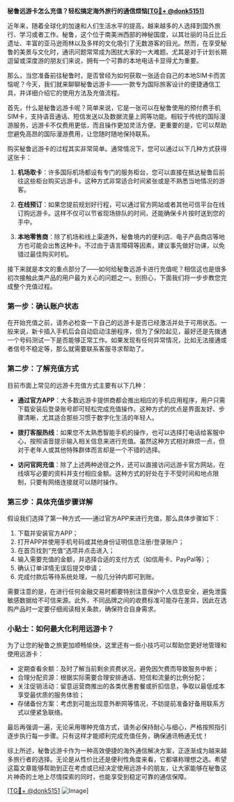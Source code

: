 **秘鲁远游卡怎么充值？轻松搞定海外旅行的通信烦恼[[TG💪+ @donk5151](https://t.me/s/donk5151)]**

近年来，随着全球化的加速和人们生活水平的提高，越来越多的人选择到国外旅行、学习或者工作。秘鲁，这个位于南美洲西部的神秘国度，以其壮丽的马丘比丘遗址、丰富的亚马逊雨林以及多样的文化吸引了无数游客的目光。然而，在享受秘鲁的美景与文化时，通讯问题常常成为困扰大家的一大难题。尤其是对于计划长期逗留或深度游的朋友们来说，拥有一个可靠的本地电话卡显得尤为重要。

那么，当您准备前往秘鲁时，是否曾经为如何获取一张适合自己的本地SIM卡而苦恼呢？今天，我们就来聊聊秘鲁远游卡——一款专为国际旅客设计的便捷通信工具，并详细介绍它的使用方法及充值流程。

首先，什么是秘鲁远游卡呢？简单来说，它是一张可以在秘鲁使用的预付费手机SIM卡，支持语音通话、短信发送以及数据流量上网等功能。相较于传统的国际漫游服务，远游卡不仅费用更低，而且操作更加灵活方便。更重要的是，它可以帮助您避免高昂的国际漫游费用，让您随时随地保持联系。

购买秘鲁远游卡的过程其实非常简单。通常情况下，您可以通过以下几种方式获得这张卡：

1. **机场取卡**：许多国际机场都设有专门的服务柜台，您可以直接在抵达秘鲁后前往这些柜台购买远游卡。这种方式非常适合时间紧张或是不熟悉当地情况的游客。
   
2. **在线预订**：如果您提前规划好行程，可以通过官方网站或者其他可信平台在线订购远游卡。这样不仅可以节省现场排队的时间，还能确保卡片按时送到您的手中。
   
3. **本地零售商**：除了机场和线上渠道外，秘鲁境内的便利店、电子产品商店等地方也可能会出售这种卡。不过由于语言障碍等因素，建议事先做好功课，以免错过最佳购买时机。

接下来就是本文的重点部分了——如何给秘鲁远游卡进行充值呢？相信这也是很多初次接触此类产品的用户最为关心的问题之一。别担心，下面我们将一步步教您完成整个充值过程。

### 第一步：确认账户状态

在开始充值之前，请务必检查一下自己的远游卡是否已经激活并处于可用状态。一般来说，新卡插入手机后会自动启动注册程序，但为了保险起见，最好还是先拨通一个号码测试一下是否能够正常工作。如果发现有任何异常情况，比如无法接通或者信号不稳定等，那么就需要联系客服寻求帮助了。

### 第二步：了解充值方式

目前市面上常见的远游卡充值方式主要有以下几种：

- **通过官方APP**：大多数远游卡提供商都会推出相应的手机应用程序，用户只需下载安装后登录账号即可轻松完成充值操作。这种方式的优点是界面友好、步骤清晰，尤其适合那些习惯于数字化生活的年轻人。
  
- **拨打客服热线**：如果您不太熟悉智能手机的操作，也可以选择打电话给客服中心，按照语音提示输入相关信息来进行充值。虽然这种方式相对麻烦一点，但对于老年人或其他特殊群体而言却是一个不错的选择。
  
- **访问官网充值**：除了上述两种途径之外，还可以直接访问远游卡官方网站，在线填写必要的资料并支付相应金额。这种方式的好处在于不受时间和地点限制，只要有网络连接就可以随时操作。

### 第三步：具体充值步骤详解

假设我们选择了第一种方式——通过官方APP来进行充值，那么具体步骤如下：

1. 下载并安装官方APP；
2. 打开APP并使用手机号码或其他身份证明信息注册/登录账户；
3. 在首页找到“充值”选项并点击进入；
4. 输入需要充值的金额，并选择合适的支付方式（如信用卡、PayPal等）；
5. 确认订单详情无误后提交申请；
6. 完成付款后等待系统处理，一般几分钟内即可到账。

需要注意的是，在进行任何金融交易时都要特别注意保护个人信息安全，避免泄露敏感数据给不可信来源。此外，不同品牌之间的收费标准可能存在差异，因此在选购产品时一定要仔细阅读相关条款，确保符合自身需求。

### 小贴士：如何最大化利用远游卡？

为了让您的秘鲁之旅更加顺畅愉快，这里还有一些小技巧可以帮助您更好地管理和使用远游卡：

- 定期查看余额：及时了解当前剩余资费状况，避免因欠费而导致服务中断；
- 合理分配资源：根据实际需要合理安排通话、短信和流量的比例分配；
- 关注促销活动：留意运营商推出的各类优惠套餐或折扣信息，争取以最低成本享受最优质的服务体验；
- 存储备份方案：考虑到可能出现意外断网等情况，不妨提前准备好备用联系方式以便紧急联络。

最后再强调一遍，无论采用哪种充值方式，请务必保持耐心与细心，严格按照指引逐步执行每一步骤。只有这样才能顺利完成充值任务，确保通讯畅通无忧！

综上所述，秘鲁远游卡作为一种高效便捷的海外通信解决方案，正逐渐成为越来越多旅行者的选择。无论是从性价比还是便利性角度来看，它都堪称理想之选。希望这篇文章能够帮助到正在考虑或已经决定使用远游卡的朋友，让大家能够在秘鲁这片神奇的土地上尽情探索的同时，也能享受到稳定可靠的通信保障。

[[TG💪+ @donk5151](https://t.me/s/donk5151) ![Image](https://i.postimg.cc/rwNCRYN7/Snipaste-2025-04-30-17-27-05.png)]